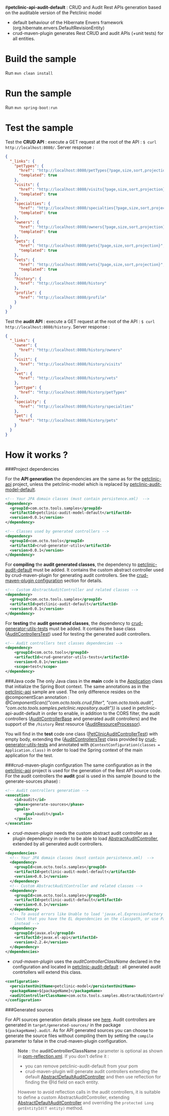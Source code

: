 #**petclinic-api-audit-default** : CRUD and Audit Rest APIs generation based on the auditable version of the Petclinic model

* default behaviour of the Hibernate Envers framework (org.hibernate.envers.DefaultRevisionEntity)
* crud-maven-plugin generates Rest CRUD and audit APIs (+unit tests) for all entities.

Build the sample
================
Run ``mvn clean install``

Run the sample
==============
Run ``mvn spring-boot:run``

Test the sample
=============
Test the **CRUD API** : execute a GET request at the root of the API : ``$ curl http://localhost:8080/``.
Server response :
```json
{
  "_links": {
    "petTypes": {
      "href": "http://localhost:8080/petTypes{?page,size,sort,projection}",
      "templated": true
    },
    "visits": {
      "href": "http://localhost:8080/visits{?page,size,sort,projection}",
      "templated": true
    },
    "specialties": {
      "href": "http://localhost:8080/specialties{?page,size,sort,projection}",
      "templated": true
    },
    "owners": {
      "href": "http://localhost:8080/owners{?page,size,sort,projection}",
      "templated": true
    },
    "pets": {
      "href": "http://localhost:8080/pets{?page,size,sort,projection}",
      "templated": true
    },
    "vets": {
      "href": "http://localhost:8080/vets{?page,size,sort,projection}",
      "templated": true
    },
    "history": {
      "href": "http://localhost:8080/history"
    },
    "profile": {
      "href": "http://localhost:8080/profile"
    }
  }
}
```
Test the **audit API** : execute a GET request at the root of the API : ``$ curl http://localhost:8080/history``.
Server response :
```json
{
  "_links": {
    "owner": {
      "href": "http://localhost:8080/history/owners"
    },
    "visit": {
      "href": "http://localhost:8080/history/visits"
    },
    "vet": {
      "href": "http://localhost:8080/history/vets"
    },
    "pettype": {
      "href": "http://localhost:8080/history/petTypes"
    },
    "specialty": {
      "href": "http://localhost:8080/history/specialties"
    },
    "pet": {
      "href": "http://localhost:8080/history/pets"
    }
  }
}
```

How it works ?
==============

###Project dependencies

For the **API generation** the dependencies are the same as for the [petclinic-api](../petclinic-api/README.md#project-dependencies) project, unless the petclinic-model which is replaced by [petclinic-audit-model-default](../petclinic-audit-model-default).
```xml
<!-- Your JPA domain classes (must contain persistence.xml)  -->
<dependency>
  <groupId>com.octo.tools.samples</groupId>
  <artifactId>petclinic-audit-model-default</artifactId>
  <version>0.0.1</version>
</dependency>						

<!-- Classes used by generated controllers -->
<dependency>
  <groupId>com.octo.tools</groupId>
  <artifactId>crud-generator-utils</artifactId>
  <version>0.0.1</version>
</dependency>
```
For **compiling** the **audit generated classes**, the dependency to [petclinic-audit-default](../petclinic-audit-default) must be added. It contains the custom abstract controller used by crud-maven-plugin for generating audit controllers. See the [crud-maven-plugin configuration](#crud-maven-plugin-configuration) section for details.
```xml
<!-- Custom AbstractAuditController and related classes -->
<dependency>
  <groupId>com.octo.tools.samples</groupId>
  <artifactId>petclinic-audit-default</artifactId>
  <version>0.0.1</version>
</dependency>
```
For **testing** the **audit generated classes**, the dependency to [crud-generator-utils-tests](../../crud-generator-utils-tests) must be added. It contains the base class ([AuditControllersTest](../../crud-generator-utils-tests/src/main/java/com/octo/tools/audit/AuditControllersTest.java)) used for testing the generated audit controllers.
```xml
<!-- Audit controllers test classes dependencies -->
<dependency>
    <groupId>com.octo.tools</groupId>
    <artifactId>crud-generator-utils-tests</artifactId>
    <version>0.0.1</version>
    <scope>test</scope>
</dependency>
```

###Java code
The only Java class in the **main** code is the [Application](src/main/java/com/octo/tools/samples/petclinic/Application.java) class that initialize the Spring Boot context. The same annotations as in the [petclinic-api](../petclinic-api/README.md#java-code) sample are used. The only difference resides on the @componentScan annotation : *@ComponentScan({"com.octo.tools.crud.filter", "com.octo.tools.audit", "com.octo.tools.samples.petclinic.repository.audit"})* is used in petclinic-api-audit-default in order to enable, in addition to the CORS filter, the audit controllers ([AuditControllerBase](../../audit-core/src/main/java/com/octo/tools/audit/AuditControllerBase.java) and generated audit controllers) and the support of the ``/history`` Rest resource ([AuditResourceProcessor](../../audit-core/src/main/java/com/octo/tools/audit/AuditResourceProcessor.java)).

You will find in the **test** code one class ([PetClinicAuditControllerTest](src/test/java/com/octo/tools/samples/petclinic/PetClinicAuditControllerTest.java)) with empty body, extending the ([AuditControllersTest](../../crud-generator-utils-tests/src/main/java/com/octo/tools/audit/AuditControllersTest.java) class provided by [crud-generator-utils-tests](../../crud-generator-utils-tests) and annotated with ``@ContextConfiguration(classes = Application.class)`` in order to load the Spring context of the main application for the test.

###crud-maven-plugin configuration
The same configuration as in the [petclinic-api](../petclinic-api#crud-maven-plugin-configuration) project is used for the generation of the Rest API source code.
For the audit controllers the **audit** goal is used in this sample (bound to the generate-sources phase) :
```xml
<!-- Audit controllers generation -->
<execution>
    <id>audit</id>
    <phase>generate-sources</phase>
    <goals>
        <goal>audit</goal>
    </goals>
</execution>
```

* *crud-maven-plugin* needs the custom abstract audit controller as a plugin dependency in order to be able to load  [AbstractAuditController](../petclinic-audit-default/src/main/java/com/octo/tools/samples/AbstractAuditController.java), extended by all generated audit controllers.
```xml
<dependencies>
  <!-- Your JPA domain classes (must contain persistence.xml)  -->
  <dependency>
    <groupId>com.octo.tools.samples</groupId>
    <artifactId>petclinic-audit-model-default</artifactId>
    <version>0.0.1</version>
  </dependency>
  <!-- Custom AbstractAuditController and related classes -->
  <dependency>
    <groupId>com.octo.tools.samples</groupId>
    <artifactId>petclinic-audit-default</artifactId>
    <version>0.0.1</version>
  </dependency>						
  <!-- To avoid errors like Unable to load 'javax.el.ExpressionFactory'. 
    Check that you have the EL dependencies on the classpath, or use ParameterMessageInterpolator 
    instead -->
  <dependency>
    <groupId>javax.el</groupId>
    <artifactId>javax.el-api</artifactId>
    <version>2.2.4</version>
  </dependency>
</dependencies>
```
* *crud-maven-plugin* uses the *auditControllerClassName* declared in the configuration and located in [petclinic-audit-default](../petclinic-audit-default) : all generated audit contrtollers will extend this class.
```xml
<configuration>
  <persistentUnitName>petclinic-model</persistentUnitName>
  <packageName>${packageName}</packageName>
  <auditControllerClassName>com.octo.tools.samples.AbstractAuditController</auditControllerClassName>
</configuration>
```

###Generated sources

For API sources generation details please see [here](../petclinic-api/README.md#generated-sources).
Audit controllers are generated in ``target/generated-sources/`` in the package ``${packageName}.audit``. As for API generated sources you can choose to generate the source files without compiling them by setting the ``compile`` parameter to false in the crud-maven-plugin configuration.

> **Note** : the **auditControllerClassName** parameter is optional as shown in [pom-reflection.xml](pom-reflection.xml). If you don't define it :
> - you can remove petclinic-audit-default from your pom
> - crud-maven-plugin will generate audit controllers extending the default [AbstractDefaultAuditController](../../audit-core/src/main/java/com/octo/tools/audit/AbstractDefaultAuditController.java) and then use reflection for finding the @Id field on each entity.
>
> However to avoid reflection calls in the audit controllers, it is suitable to define a custom AbstractAuditController, extending [AbstractDefaultAuditController](../../audit-core/src/main/java/com/octo/tools/audit/AbstractDefaultAuditController.java) and overriding the ``protected Long getEntityId(T entity)`` method.
